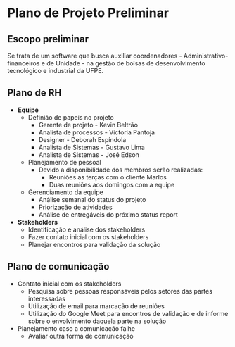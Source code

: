 # Plano de Projeto Preliminar

## Escopo preliminar

Se trata de um software que busca auxiliar coordenadores - Administrativo-financeiros e de Unidade - na gestão de bolsas de desenvolvimento tecnológico e industrial da UFPE. 

## Plano de RH

- **Equipe**
    - Definião de papeis no projeto
        - Gerente de projeto - Kevin Beltrão
        - Analista de processos - Victoria Pantoja
        - Designer - Deborah Espíndola
        - Analista de Sistemas - Gustavo Lima
        - Analista de Sistemas - José Edson
    - Planejamento de pessoal
        - Devido a disponibilidade dos membros serão realizadas:
            - Reuniões as terças com o cliente Marlos
            - Duas reuniões aos domingos com a equipe
    - Gerenciamento da equipe
        - Análise semanal do status do projeto
        - Priorização de atividades 
        - Análise de entregáveis do próximo status report
- **Stakeholders**
    - Identificação e análise dos stakeholders
    - Fazer contato inicial com os stakeholders
    - Planejar encontros para validação da solução

## Plano de comunicação

- Contato inicial com os stakeholders
    - Pesquisa sobre pessoas responsáveis pelos setores das partes interessadas
    - Utilização de email para marcação de reuniões
    - Utilização do Google Meet para encontros de validação e de informe sobre o envolvimento daquela parte na solução
- Planejamento caso a comunicação falhe
    - Avaliar outra forma de comunicação
